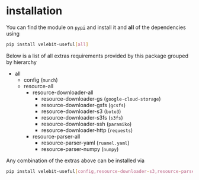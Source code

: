 # installation

You can find the module on [`pypi`](https://pypi.org/project/velebit-useful) and install it and **all** of the dependencies using

```sh
pip install velebit-useful[all]
```

Below is a list of all extras requirements provided by this package grouped by hierarchy

* all
  * config (`munch`)
  * resource-all
    * resource-downloader-all
      * resource-downloader-gs (`google-cloud-storage`)
      * resource-downloader-gsfs (`gcsfs`)
      * resource-downloader-s3 (`boto3`)
      * resource-downloader-s3fs (`s3fs`)
      * resource-downloader-ssh (`paramiko`)
      * resource-downloader-http (`requests`)
    * resource-parser-all
      * resource-parser-yaml (`ruamel.yaml`)
      * resource-parser-numpy (`numpy`)

Any combination of the extras above can be installed via

```sh
pip install velebit-useful[config,resource-downloader-s3,resource-parser-yaml]
```
